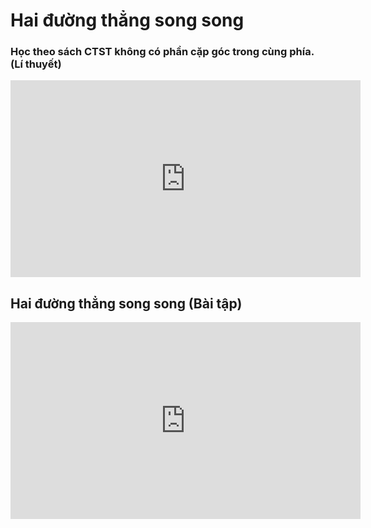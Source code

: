 # Hai đường thẳng song song
### Học theo sách CTST không có phần cặp góc trong cùng phía.(Lí thuyết) 
<iframe width="560" height="315" src="https://www.youtube.com/embed/xImBVXmRrNU?si=I8sfa2Z_RAndCF7O" title="YouTube video player" frameborder="0" allow="accelerometer; autoplay; clipboard-write; encrypted-media; gyroscope; picture-in-picture; web-share" referrerpolicy="strict-origin-when-cross-origin" allowfullscreen></iframe>

## Hai đường thẳng song song (Bài tập)
<iframe width="560" height="315" src="https://www.youtube.com/embed/dOAhj7vlqTU?si=qyGKG7JrO4kuSfvt" title="YouTube video player" frameborder="0" allow="accelerometer; autoplay; clipboard-write; encrypted-media; gyroscope; picture-in-picture; web-share" referrerpolicy="strict-origin-when-cross-origin" allowfullscreen></iframe>



